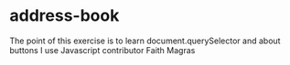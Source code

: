 # address-book
The point of this exercise is to learn document.querySelector and about buttons
I use Javascript
contributor Faith Magras